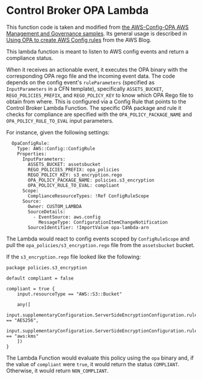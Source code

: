 # Control Broker OPA Lambda

This function code is taken and modified from [the AWS-Config-OPA AWS Management and Governance samples](https://github.com/aws-samples/aws-management-and-governance-samples/tree/4be655006d9a84724001c7dd3bcf81a47d871bd8/AWSConfig/AWS-Config-OPA).
Its general usage is described in [Using OPA to create AWS Config rules](https://aws.amazon.com/blogs/mt/using-opa-to-create-aws-config-rules/)
from the AWS Blog.

This lambda function is meant to listen to AWS config events and return a
compliance status.

When it receives an actionable event, it executes the OPA binary with the
corresponding OPA rego file and the incoming event data. The code depends on the
config event's `ruleParameters` (specified as `InputParameters` in a CFN
template), specifically `ASSETS_BUCKET`, `REGO_POLICIES_PREFIX`, and `REGO_POLICY_KEY` to know which OPA Rego file to obtain from where. This is configured via a Config Rule that points to the Control Broker Lambda Function. The specific OPA package and rule it checks for compliance are specified with the `OPA_POLICY_PACKAGE_NAME` and `OPA_POLICY_RULE_TO_EVAL` input parameters.

For instance, given the following settings:

```
  OpaConfigRule:
    Type: AWS::Config::ConfigRule
    Properties:
      InputParameters:
        ASSETS_BUCKET: assetsbucket
        REGO_POLICIES_PREFIX: opa_policies
        REGO_POLICY_KEY: s3_encryption.rego
        OPA_POLICY_PACKAGE_NAME: policies.s3_encryption
        OPA_POLICY_RULE_TO_EVAL: compliant
      Scope:
        ComplianceResourceTypes: !Ref ConfigRuleScope
      Source:
        Owner: CUSTOM_LAMBDA
        SourceDetails:
          - EventSource: aws.config
            MessageType: ConfigurationItemChangeNotification
        SourceIdentifier: !ImportValue opa-lambda-arn
```

The Lambda would react to config events scoped by `ConfigRuleScope` and pull the `opa_policies/s3_encryption.rego` file from the `assetsbucket` bucket.

If the `s3_encryption.rego` file looked like the following:

```
package policies.s3_encryption

default compliant = false

compliant = true {
    input.resourceType == "AWS::S3::Bucket"

    any([
        input.supplementaryConfiguration.ServerSideEncryptionConfiguration.rules[_].applyServerSideEncryptionByDefault.sseAlgorithm == "AES256",
        input.supplementaryConfiguration.ServerSideEncryptionConfiguration.rules[_].applyServerSideEncryptionByDefault.sseAlgorithm == "aws:kms"
    ])
}
```

The Lambda Function would evaluate this policy using the `opa` binary and, if the value of `compliant` were `true`, it would return the status `COMPLIANT`. Otherwise, it would return `NON_COMPLIANT`.